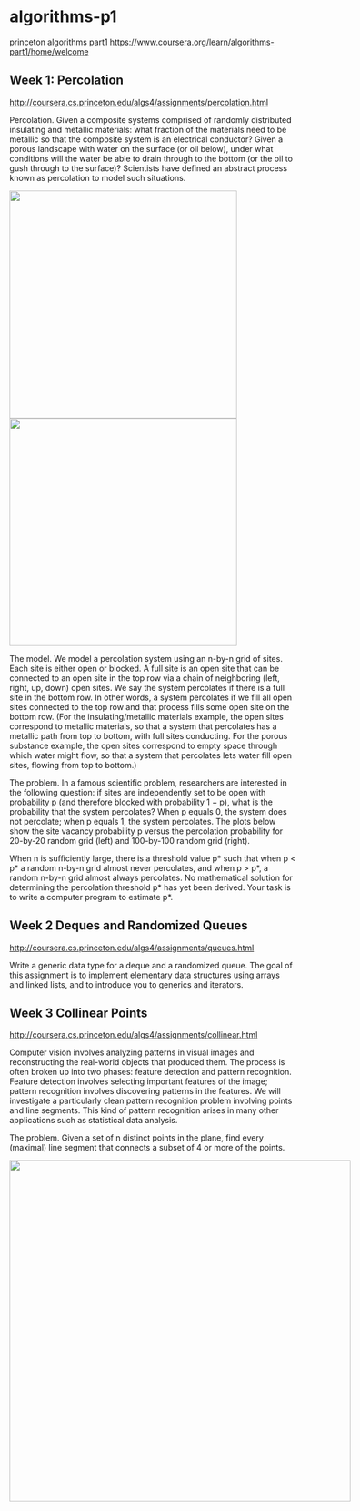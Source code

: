 # algorithms-p1
princeton algorithms part1
https://www.coursera.org/learn/algorithms-part1/home/welcome

## Week 1: Percolation
http://coursera.cs.princeton.edu/algs4/assignments/percolation.html

Percolation. Given a composite systems comprised of randomly distributed insulating and metallic materials: what fraction of the materials need to be metallic so that the composite system is an electrical conductor? Given a porous landscape with water on the surface (or oil below), under what conditions will the water be able to drain through to the bottom (or the oil to gush through to the surface)? Scientists have defined an abstract process known as percolation to model such situations.

<div style="width:800px; margin:0 auto;">
        <img width = 400 src = "http://coursera.cs.princeton.edu/algs4/assignments/percolates-yes.png">
        <img width = 400 src = "http://coursera.cs.princeton.edu/algs4/assignments/percolates-no.png">
</div>

The model. We model a percolation system using an n-by-n grid of sites. Each site is either open or blocked. A full site is an open site that can be connected to an open site in the top row via a chain of neighboring (left, right, up, down) open sites. We say the system percolates if there is a full site in the bottom row. In other words, a system percolates if we fill all open sites connected to the top row and that process fills some open site on the bottom row. (For the insulating/metallic materials example, the open sites correspond to metallic materials, so that a system that percolates has a metallic path from top to bottom, with full sites conducting. For the porous substance example, the open sites correspond to empty space through which water might flow, so that a system that percolates lets water fill open sites, flowing from top to bottom.)

The problem. In a famous scientific problem, researchers are interested in the following question: if sites are independently set to be open with probability p (and therefore blocked with probability 1 − p), what is the probability that the system percolates? When p equals 0, the system does not percolate; when p equals 1, the system percolates. The plots below show the site vacancy probability p versus the percolation probability for 20-by-20 random grid (left) and 100-by-100 random grid (right).
        
When n is sufficiently large, there is a threshold value p* such that when p < p* a random n-by-n grid almost never percolates, and when p > p*, a random n-by-n grid almost always percolates. No mathematical solution for determining the percolation threshold p* has yet been derived. Your task is to write a computer program to estimate p*.

## Week 2 Deques and Randomized Queues
http://coursera.cs.princeton.edu/algs4/assignments/queues.html

Write a generic data type for a deque and a randomized queue. The goal of this assignment is to implement elementary data structures using arrays and linked lists, and to introduce you to generics and iterators.

## Week 3 Collinear Points
http://coursera.cs.princeton.edu/algs4/assignments/collinear.html

Computer vision involves analyzing patterns in visual images and reconstructing the real-world objects that produced them. The process is often broken up into two phases: feature detection and pattern recognition. Feature detection involves selecting important features of the image; pattern recognition involves discovering patterns in the features. We will investigate a particularly clean pattern recognition problem involving points and line segments. This kind of pattern recognition arises in many other applications such as statistical data analysis.

The problem. Given a set of n distinct points in the plane, find every (maximal) line segment that connects a subset of 4 or more of the points.

<div style="width:800px; margin:0 auto;">
        <img width = 600 src = "http://coursera.cs.princeton.edu/algs4/assignments/lines2.png">
</div>

